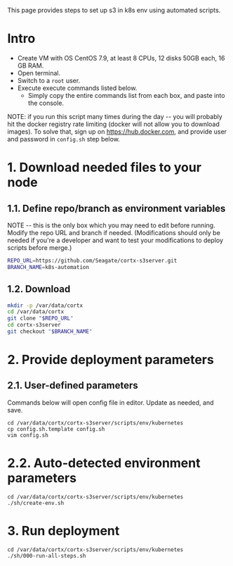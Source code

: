 
This page provides steps to set up s3 in k8s env using automated scripts.

# Intro

* Create VM with OS CentOS 7.9, at least 8 CPUs, 12 disks 50GB each, 16 GB
  RAM.
* Open terminal.
* Switch to a `root` user.
* Execute execute commands listed below.
  * Simply copy the entire commands list from each box, and paste into the
    console.

NOTE: if you run this script many times during the day -- you will probably
hit the docker registry rate limiting (docker will not allow you to
download images).  To solve that, sign up on https://hub.docker.com, and
provide user and password in `config.sh` step below.

# 1. Download needed files to your node

## 1.1. Define repo/branch as environment variables

NOTE -- this is the only box which you may need to edit before running.
Modify the repo URL and branch if needed.  (Modifications should only be
needed if you're a developer and want to test your modifications to deploy
scripts before merge.)

```sh
REPO_URL=https://github.com/Seagate/cortx-s3server.git
BRANCH_NAME=k8s-automation
```

## 1.2. Download

```bash
mkdir -p /var/data/cortx
cd /var/data/cortx
git clone "$REPO_URL"
cd cortx-s3server
git checkout "$BRANCH_NAME"
```

# 2. Provide deployment parameters

## 2.1. User-defined parameters

Commands below will open config file in editor.  Update as needed, and
save.

```
cd /var/data/cortx/cortx-s3server/scripts/env/kubernetes
cp config.sh.template config.sh
vim config.sh
```

# 2.2. Auto-detected environment parameters

```
cd /var/data/cortx/cortx-s3server/scripts/env/kubernetes
./sh/create-env.sh
```

# 3. Run deployment

```
cd /var/data/cortx/cortx-s3server/scripts/env/kubernetes
./sh/000-run-all-steps.sh
```
